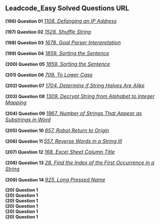 ## Leadcode_Easy Solved Questions URL

**(196) Question 01** <a href="https://leetcode.com/problems/defanging-an-ip-address/submissions/939992990/" target="_blank" style="font-size: 16px;dispaly:inline-block;">_1108. Defanging an IP Address_</a> <br/>

**(197) Question 02** <a href="https://leetcode.com/problems/shuffle-string/submissions/940001682/" target="_blank" style="font-size: 16px;dispaly:inline-block;">_1528. Shuffle String_</a> <br/>

**(198) Question 03** <a href="https://leetcode.com/problems/goal-parser-interpretation/submissions/940014434/" target="_blank" style="font-size: 16px;dispaly:inline-block;">_1678. Goal Parser Interpretation_</a> <br/>

**(199) Question 04** <a href="https://leetcode.com/problems/sorting-the-sentence/submissions/940038521/" target="_blank" style="font-size: 16px;dispaly:inline-block;">_1859. Sorting the Sentence_</a> <br/>


**(200) Question 05** <a href="https://leetcode.com/problems/sorting-the-sentence/submissions/940038521/" target="_blank" style="font-size: 16px;dispaly:inline-block;">_1859. Sorting the Sentence_</a> <br/>

**(201) Question 06** <a href="https://leetcode.com/problems/to-lower-case/submissions/940056243/" target="_blank" style="font-size: 16px;dispaly:inline-block;">_709. To Lower Case_</a> <br/>

**(202) Question 07** <a href="https://leetcode.com/problems/determine-if-string-halves-are-alike/submissions/940063778/" target="_blank" style="font-size: 16px;dispaly:inline-block;">_1704. Determine if String Halves Are Alike_</a> <br/>

**(203) Question 08** <a href="https://leetcode.com/problems/decrypt-string-from-alphabet-to-integer-mapping/submissions/940404383/" target="_blank" style="font-size: 16px;dispaly:inline-block;">_1309. Decrypt String from Alphabet to Integer Mapping_</a> <br/>

**(204) Question 09** <a href="https://leetcode.com/problems/number-of-strings-that-appear-as-substrings-in-word/submissions/940416823/" target="_blank" style="font-size: 16px;dispaly:inline-block;">_1967. Number of Strings That Appear as Substrings in Word_</a> <br/>

**(205) Question 10** <a href="https://leetcode.com/problems/robot-return-to-origin/submissions/940451563/" target="_blank" style="font-size: 16px;dispaly:inline-block;">_657. Robot Return to Origin_</a> <br/>

**(206) Question 11** <a href="https://leetcode.com/problems/reverse-words-in-a-string-iii/submissions/940467572/" target="_blank" style="font-size: 16px;dispaly:inline-block;">_557. Reverse Words in a String III_</a> <br/>

**(207) Question 12** <a href="https://leetcode.com/problems/excel-sheet-column-title/submissions/940553131/" target="_blank" style="font-size: 16px;dispaly:inline-block;">_168. Excel Sheet Column Title_</a> <br/>

**(208) Question 13** <a href="https://leetcode.com/problems/find-the-index-of-the-first-occurrence-in-a-string/submissions/940566902/" target="_blank" style="font-size: 16px;dispaly:inline-block;">_28. Find the Index of the First Occurrence in a String_</a> <br/>

**(209) Question 14** <a href="https://leetcode.com/problems/long-pressed-name/submissions/940612906/" target="_blank" style="font-size: 16px;dispaly:inline-block;">_925. Long Pressed Name_</a> <br/>

**(20) Question 1** <a href="" target="_blank" style="font-size: 16px;dispaly:inline-block;">__</a> <br/>
**(20) Question 1** <a href="" target="_blank" style="font-size: 16px;dispaly:inline-block;">__</a> <br/>
**(20) Question 1** <a href="" target="_blank" style="font-size: 16px;dispaly:inline-block;">__</a> <br/>
**(20) Question 1** <a href="" target="_blank" style="font-size: 16px;dispaly:inline-block;">__</a> <br/>
**(20) Question 1** <a href="" target="_blank" style="font-size: 16px;dispaly:inline-block;">__</a> <br/>
**(20) Question 1** <a href="" target="_blank" style="font-size: 16px;dispaly:inline-block;">__</a> <br/>


 
